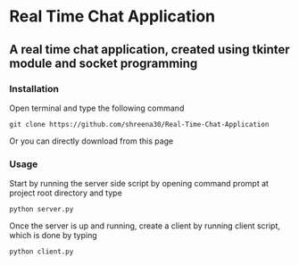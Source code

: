 # Real Time Chat Application

## A real time chat application, created using tkinter module and socket programming

### Installation

Open terminal and type the following command

```
git clone https://github.com/shreena30/Real-Time-Chat-Application
```

Or you can directly download from this page

### Usage

Start by running the server side script by opening command prompt at project root directory and type

```
python server.py
```

Once the server is up and running, create a client by running client script, which is done by typing

```
python client.py
```

